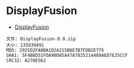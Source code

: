 # DisplayFusion

- [DisplayFusion](https://www.displayfusion.com/)

```
文件: DisplayFusion-9.8.zip
大小: 135939491
MD5: 2925D2FA8BA1D2A215B8E7B7FDB2E775
SHA1: 5F4B8D51FDA90D85A47A7825214489AED7E25CCF
CRC32: A278E562
```

